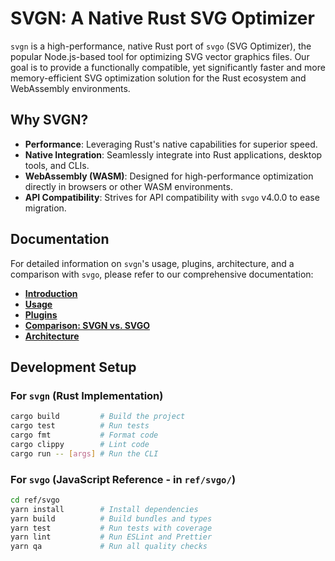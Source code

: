 # SVGN: A Native Rust SVG Optimizer

`svgn` is a high-performance, native Rust port of `svgo` (SVG Optimizer), the popular Node.js-based tool for optimizing SVG vector graphics files. Our goal is to provide a functionally compatible, yet significantly faster and more memory-efficient SVG optimization solution for the Rust ecosystem and WebAssembly environments.

## Why SVGN?

-   **Performance**: Leveraging Rust's native capabilities for superior speed.
-   **Native Integration**: Seamlessly integrate into Rust applications, desktop tools, and CLIs.
-   **WebAssembly (WASM)**: Designed for high-performance optimization directly in browsers or other WASM environments.
-   **API Compatibility**: Strives for API compatibility with `svgo` v4.0.0 to ease migration.

## Documentation

For detailed information on `svgn`'s usage, plugins, architecture, and a comparison with `svgo`, please refer to our comprehensive documentation:

-   [**Introduction**](https://twardoch.github.io/svgn/)
-   [**Usage**](https://twardoch.github.io/svgn/usage.html)
-   [**Plugins**](https://twardoch.github.io/svgn/plugins.html)
-   [**Comparison: SVGN vs. SVGO**](https://twardoch.github.io/svgn/comparison.html)
-   [**Architecture**](https://twardoch.github.io/svgn/architecture.html)

## Development Setup

### For `svgn` (Rust Implementation)

```bash
cargo build         # Build the project
cargo test          # Run tests
cargo fmt           # Format code
cargo clippy        # Lint code
cargo run -- [args] # Run the CLI
```

### For `svgo` (JavaScript Reference - in `ref/svgo/`)

```bash
cd ref/svgo
yarn install        # Install dependencies
yarn build          # Build bundles and types
yarn test           # Run tests with coverage
yarn lint           # Run ESLint and Prettier
yarn qa             # Run all quality checks
```